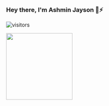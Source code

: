 ### Hey there, I'm Ashmin Jayson 👋⚡

![visitors](https://visitor-badge.glitch.me/badge?page_id=page.id)

<img height = "180em" src = "https://github-readme-stats.vercel.app/api?username=AshminJayson&show_icons=true&hide_border=true&&count_private=true&include_all_commits=true"/>
<!--
**AshminJayson/AshminJayson** is a ✨ _special_ ✨ repository because its `README.md` (this file) appears on your GitHub profile.

Here are some ideas to get you started:

- 🔭 I’m currently working on ...
- 🌱 I’m currently learning ...
- 👯 I’m looking to collaborate on ...
- 🤔 I’m looking for help with ...
- 💬 Ask me about ...
- 📫 How to reach me: ...
- 😄 Pronouns: ...
- ⚡ Fun fact: ...
-->
